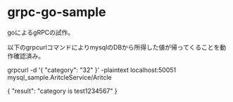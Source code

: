 # grpc-go-sample
goによるgRPCの試作。

以下のgrpcurlコマンドによりmysqlのDBから所得した値が帰ってくることを動作確認済み。

grpcurl -d '{ "category": "32" }' -plaintext localhost:50051 mysql_sample.AritcleService/Aritcle

{
  "result": "category is test1234567"
}
